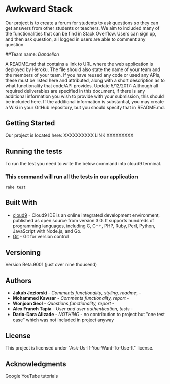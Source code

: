 
# Awkward Stack

Our project is to create a forum for students to ask questions so they can get answers from other students or teachers.
We aim to included many of the functionalities that can be find in Stack Overflow.
Users can sign up, and then ask question, all logged in users are able to comment any question.

##Team name:
*Dandelion*



A README.md that contains a link to URL where the web application is deployed by Heroku. The file should also state the name of your team and the members of your team. If you have reused any code or used any APIs, these must be listed here and attributed, along with a short description as to what functionality that code/API provides. Update 5/12/2017: Although all required deliverables are specified in this document, if there is any additional information you wish to provide with your submission, this should be included here. If the additional information is substantial, you may create a Wiki in your GitHub repository, but you should specify that in README.md.

## Getting Started

Our project is located here: XXXXXXXXXX LINK XXXXXXXXX

## Running the tests

To run the test you need to write the below command into cloud9 terminal.

### This command will run all the tests in our application

```
rake test
```


## Built With

* [cloud9](http://cloud9.gg) - Cloud9 IDE is an online integrated development environment, published as open source from version 3.0. It supports hundreds of programming languages, including C, C++, PHP, Ruby, Perl, Python, JavaScript with Node.js, and Go.
* [Git](https://github.kcl.ac.uk/) - Git for version control

## Versioning

Version Beta.9001 (just over nine thousend)

## Authors

* **Jakub Jeziorski** - *Comments functionality, styling, readme,* - 
* **Mohammed Kawsar** - *Comments functionality, report* - 
* **Wonjoon Seol** - *Questions functionality, report* - 
* **Alex Franch Tapia** - *User and user authentication, tests* - 
* **Dario-Dara Alizade** - *NOTHING* - no contribution to project but "one test case" which was not included in project anyway

## License

This project is licensed under "Ask-Us-If-You-Want-To-Use-It" license.

## Acknowledgments

Google
YouTube tutorials

